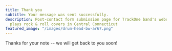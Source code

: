 ```yaml
---
title: Thank you
subtitle: Your message was sent successfully.
description: Post-contact form submission page for TrackOne band's website.  TrackOne
  plays rock & roll covers in Central Connecticut
featured_image: "/images/drum-head-bw-ar67.png"
---
```


Thanks for your note -- we will get back to you soon!
